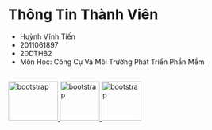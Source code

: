 # Thông Tin Thành Viên
* Huỳnh Vĩnh Tiến
* 2011061897
* 20DTHB2
* Môn Học: Công Cụ Và Môi Trường Phát Triển Phần Mềm
</br>
<a href="https://getbootstrap.com" target="_blank" rel="noreferrer"> <img src="https://cdn.dribbble.com/users/2653319/screenshots/6813714/figma_logo_animation.gif" alt="bootstrap" width="100" height="80"/> </a> <a href="https://getbootstrap.com" target="_blank" rel="noreferrer"> <img src="https://e7.pngegg.com/pngimages/713/558/png-clipart-computer-icons-pro-git-github-logo-text-logo-thumbnail.png" alt="bootstrap" width="80" height="80"/> </a> <a href="https://getbootstrap.com" target="_blank" rel="noreferrer"> <img src="https://encrypted-tbn0.gstatic.com/images?q=tbn:ANd9GcRrwLTVVljw19zE8EVH4Ix7_Ea8xgUaqD3x7IWH6JborEZD6TZJMv0cUJ7M-Rxrf5uYvjo&usqp=CAU" alt="bootstrap" width="80" height="80"/> </a>
